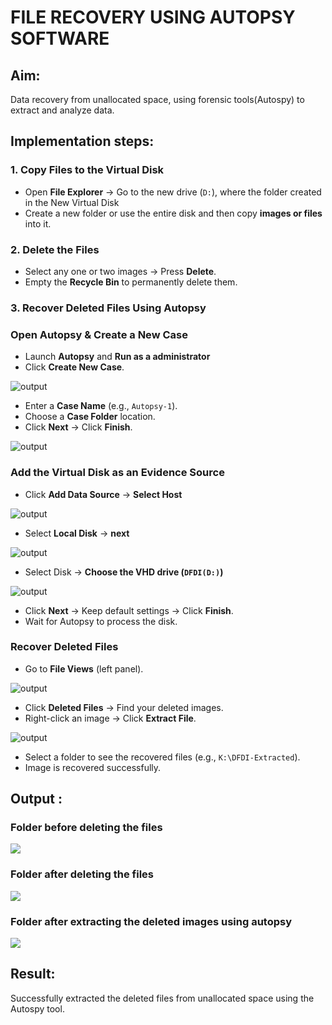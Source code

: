 # FILE RECOVERY USING AUTOPSY SOFTWARE

## **Aim:**
Data recovery from unallocated space, using forensic tools(Autospy) to extract and analyze data.

## **Implementation steps:**

### **1. Copy Files to the Virtual Disk**  
- Open **File Explorer** → Go to the new drive (`D:`), where the folder created in the New Virtual Disk
- Create a new folder or use the entire disk and then copy **images or files** into it.  

### **2. Delete the Files**  
- Select any one or two images → Press **Delete**.  
- Empty the **Recycle Bin** to permanently delete them.  

### **3. Recover Deleted Files Using Autopsy**  
### **Open Autopsy & Create a New Case** 

- Launch **Autopsy** and **Run as a administrator**  
- Click **Create New Case**.  

![output](./img1.png)

- Enter a **Case Name** (e.g., `Autopsy-1`).  
- Choose a **Case Folder** location.  
- Click **Next** → Click **Finish**.  

![output](./img2.png)

### **Add the Virtual Disk as an Evidence Source**  
- Click **Add Data Source**  → **Select Host**

![output](./img3.png)

- Select **Local Disk** → **next** 

![output](./img4.png)

- Select Disk → **Choose the VHD drive (`DFDI(D:)`)**

![output](./img5.png)

- Click **Next** → Keep default settings → Click **Finish**.  
- Wait for Autopsy to process the disk.  

### **Recover Deleted Files**  
- Go to **File Views** (left panel).  

![output](./img6.png)

- Click **Deleted Files** → Find your deleted images.  
- Right-click an image → Click **Extract File**.  

![output](./img7.png)

- Select a folder to see the recovered files (e.g., `K:\DFDI-Extracted`).  
- Image is recovered successfully.


## Output :
### Folder before deleting the files
![](./out1.png)

### Folder after deleting the files
![](./out2.png)

### Folder after extracting the deleted images using autopsy
![](./image.png)

## Result:
Successfully extracted the deleted files from unallocated space using the Autospy tool.
